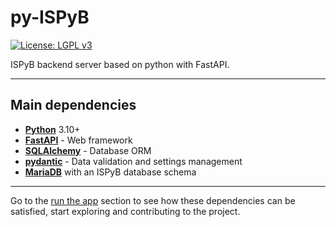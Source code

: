 # py-ISPyB

[![License: LGPL v3](https://img.shields.io/badge/License-LGPL%20v3-blue.svg)](https://www.gnu.org/licenses/lgpl-3.0)

ISPyB backend server based on python with FastAPI.

---

## Main dependencies

- [**Python**](https://www.python.org/) 3.10+
- [**FastAPI**](https://fastapi.tiangolo.com/) - Web framework
- [**SQLAlchemy**](http://www.sqlalchemy.org/) - Database ORM
- [**pydantic**](https://pydantic-docs.helpmanual.io/) - Data validation and settings management
- [**MariaDB**](https://mariadb.org/) with an ISPyB database schema

---

Go to the [run the app](run.md) section to see how these dependencies can be satisfied, start exploring and contributing to the project.

